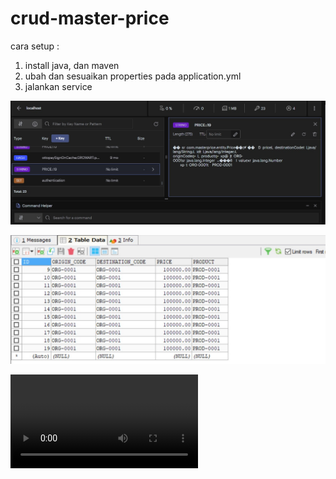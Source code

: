 # crud-master-price


cara setup :
1. install java, dan maven
2. ubah dan sesuaikan properties pada application.yml
3. jalankan service 

![redis.png](https://github.com/kurniawanyogi/crud-master-price/blob/master/redis.jpg)

![db.png](https://github.com/kurniawanyogi/crud-master-price/blob/master/db.jpg)

![api.mp4](https://github.com/kurniawanyogi/crud-master-price/blob/master/api.mp4)
